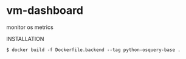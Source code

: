 # vm-dashboard
monitor os metrics

INSTALLATION 

```$ docker build -f Dockerfile.backend --tag python-osquery-base . ```